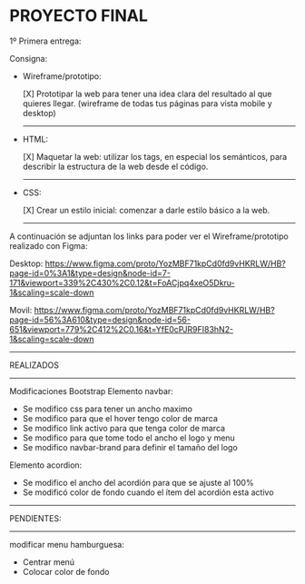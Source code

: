 # PROYECTO FINAL

1º Primera entrega:

Consigna:

- Wireframe/prototipo:

  [X] Prototipar la web para tener una idea clara del resultado al que quieres llegar. (wireframe de todas tus páginas para vista mobile y desktop)

  ***

- HTML:

  [X] Maquetar la web: utilizar los tags, en especial los semánticos, para describir la estructura de la web desde el código.

  ***

- CSS:

  [X] Crear un estilo inicial: comenzar a darle estilo básico a la web.

  ***

A continuación se adjuntan los links para poder ver el Wireframe/prototipo realizado con Figma:

Desktop: https://www.figma.com/proto/YozMBF71kpCd0fd9vHKRLW/HB?page-id=0%3A1&type=design&node-id=7-171&viewport=339%2C430%2C0.12&t=FoACjpq4xeO5Dkru-1&scaling=scale-down

Movil: https://www.figma.com/proto/YozMBF71kpCd0fd9vHKRLW/HB?page-id=56%3A610&type=design&node-id=56-651&viewport=779%2C412%2C0.16&t=YfE0cPJR9FI83hN2-1&scaling=scale-down

---

REALIZADOS

---

Modificaciones Bootstrap
Elemento navbar:

- Se modifico css para tener un ancho maximo
- Se modifico para que el hover tengo color de marca
- Se modifico link activo para que tenga color de marca
- Se modifico para que tome todo el ancho el logo y menu
- Se modifico navbar-brand para definir el tamaño del logo

Elemento acordion:

- Se modifico el ancho del acordión para que se ajuste al 100%
- Se modificó color de fondo cuando el ítem del acordión esta activo

---

PENDIENTES:

---

modificar menu hamburguesa:

- Centrar menú
- Colocar color de fondo
